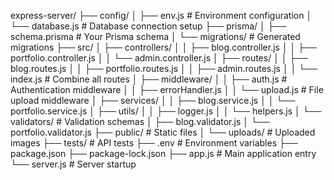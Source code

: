express-server/
├── config/
│ ├── env.js # Environment configuration
│ └── database.js # Database connection setup
├── prisma/
│ ├── schema.prisma # Your Prisma schema
│ └── migrations/ # Generated migrations
├── src/
│ ├── controllers/
│ │ ├── blog.controller.js
│ │ ├── portfolio.controller.js
│ │ └── admin.controller.js
│ ├── routes/
│ │ ├── blog.routes.js
│ │ ├── portfolio.routes.js
│ │ ├── admin.routes.js
│ │ └── index.js # Combine all routes
│ ├── middleware/
│ │ ├── auth.js # Authentication middleware
│ │ ├── errorHandler.js
│ │ └── upload.js # File upload middleware
│ ├── services/
│ │ ├── blog.service.js
│ │ └── portfolio.service.js
│ ├── utils/
│ │ ├── logger.js
│ │ └── helpers.js
│ └── validators/ # Validation schemas
│ ├── blog.validator.js
│ └── portfolio.validator.js
├── public/ # Static files
│ └── uploads/ # Uploaded images
├── tests/ # API tests
├── .env # Environment variables
├── package.json
├── package-lock.json
├── app.js # Main application entry
└── server.js # Server startup
